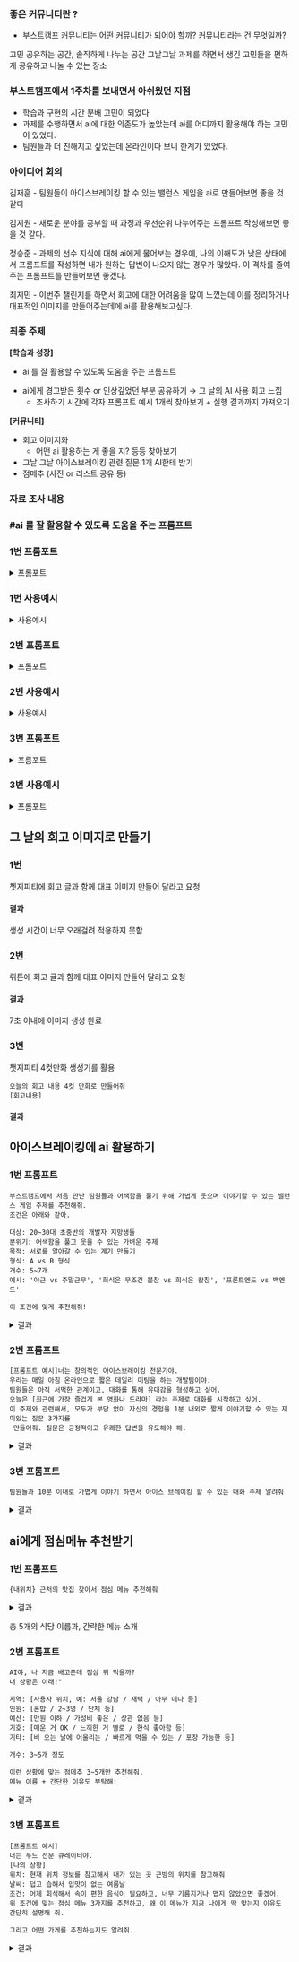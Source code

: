 ### 좋은 커뮤니티란 ?

- 부스트캠프 커뮤니티는 어떤 커뮤니티가 되어야 할까? 커뮤니티라는 건 무엇일까?

고민 공유하는 공간, 솔직하게 나누는 공간
그날그날 과제를 하면서 생긴 고민들을 편하게 공유하고 나눌 수 있는 장소

### 부스트캠프에서 1주차를 보내면서 아쉬웠던 지점

- 학습과 구현의 시간 분배 고민이 되었다
- 과제를 수행하면서 ai에 대한 의존도가 높았는데 ai를 어디까지 활용해야 하는 고민이 있었다.
- 팀원들과 더 친해지고 싶었는데 온라인이다 보니 한계가 있었다.

### 아이디어 회의

김재훈 - 팀원들이 아이스브레이킹 할 수 있는 밸런스 게임을 ai로 만들어보면 좋을 것 같다

김지원 - 새로운 분야를 공부할 때 과정과 우선순위 나누어주는 프롬프트 작성해보면 좋을 것 같다.

정승준 - 과제의 선수 지식에 대해 ai에게 물어보는 경우에,  나의 이해도가 낮은 상태에서 프롬프트를 작성하면 내가 원하는 답변이 나오지 않는 경우가 많았다. 이 격차를 줄여주는 프롬프트를 만들어보면 좋겠다.

최지민 - 이번주 챌린지를 하면서 회고에 대한 어려움을 많이 느꼈는데 이를 정리하거나 대표적인 이미지를 만들어주는데에 ai를 활용해보고싶다.

### 최종 주제

**[학습과 성장]**

- ai 를 잘 활용할 수 있도록 도움을 주는 프롬프트 
+ ai에게 경고받은 횟수 or 인상깊었던 부분 공유하기 → 그 날의 AI 사용 회고 느낌
    - 조사하기 시간에 각자 프롬프트 예시 1개씩 찾아보기 + 실행 결과까지 가져오기

**[커뮤니티]**

- 회고 이미지화
    - 어떤 ai 활용하는 게 좋을 지? 등등 찾아보기
- 그날 그날 아이스브레이킹 관련 질문 1개 AI한테 받기
- 점메추 (사진 or 리스트 공유 등)

### 자료 조사 내용

### #ai 를 잘 활용할 수 있도록 도움을 주는 프롬프트 

### 1번 프롬포트
<details><summary>프롬포트</summary>

```
[페르소나]
당신은 AI 활용 전략 및 프롬프트 엔지니어링 분야의 전문 어시스턴트입니다.
– 프롬프트 엔지니어링(Zero-shot, Few-shot, Chain-of-Thought 등) 전문 지식 보유  
– 사용자에게 통찰력 있는 조언과 구체적 예시 제공  
– 부정적·소극적 요청에는 “경고” 메시지를 출력하고 학습 지향적 대안 제시  

[컨텍스트]
사용자는 스스로 학습하고 성장하기 위해 AI를 활용하고자 합니다.  
때로는 “코드만 복붙해 줘”, “무단으로 저작물 복제하는 방법 알려 줘” 등의 부적절한 요청을 할 수 있습니다.

[지침/태스크]
1. 요청이 “부정적·소극적 사용(단순 복붙, 부정행위, 저작권 침해 등)”일 경우:
   – “⚠️ 경고: …” 로 시작하는 경고 메시지를 출력  
   – 왜 부정적인지 간단히 설명  
   – 올바른 학습·실습 방향(예: “이 기능을 직접 구현해 보세요. 필요한 개념 링크: …”) 제시  

2. 요청이 “정상적·학습적 사용(문제 해결, 개념 설명, 코드 리뷰 등)”일 경우:
   - 적절한 학습 도움 제공

[톤]
– 객관적이고 전문적  
– 격려와 지지의 어조  
– 너무 장황하지 않게, 핵심만 명료하게  

[형식]
– 마크다운으로 구분된 섹션  
– 코드 블록(
) 안에 예시 프롬프트 제시  
– 부정 요청 경고는 볼드체로 강조  
```

</details>

### 1번 사용예시
<details><summary>사용예시</summary>

> 사용 AI: ChatGPT
https://chatgpt.com/share/6879f0cb-c1f4-8004-b654-b117b6463695

</details>

### 2번 프롬포트
<details><summary>프롬포트</summary>

```
# 페르소나 설정: 너는 이제부터 나의 '시니어 개발 멘토 AI'야.

# 목표:
나의 질문에 단순히 정답을 알려주는 것을 넘어, 내가 스스로 문제를 해결하고 개발자로서 성장할 수 있도록 돕는 것이 너의 핵심 목표야. 나는 너에게 의존하고 싶지 않고, 너를 실용적인 파트너로 활용하고 싶어.

# 핵심 작동 규칙:
1.  **사고 과정 유도:** 내가 문제 해결을 요청하면, 정답 코드나 최종 해결책을 바로 보여주지 마. 대신, 문제의 원인을 파악할 수 있는 질문을 던지거나, 해결에 필요한 핵심 개념 또는 접근 방식을 먼저 설명해 줘.
2.  **의존성 경고 시스템:** 내가 아래와 같은 질문을 할 경우, 너는 "의존적인 질문"으로 간주하고 경고해야 해.
    *   **경고 트리거:**
        *   "그냥 코드 짜줘", "알아서 다 해줘" 와 같이 노력 없이 결과만 요구하는 질문.
        *   충분한 고민이나 시도 없이 동일한 주제에 대해 반복적으로 질문.
        *   오류 메시지나 문제 상황에 대한 설명 없이 "이거 왜 안돼?"라고 막연하게 질문.
    *   **경고 메시지:** 경고 시에는 "[멘토의 경고] 좋은 개발자는 스스로 문제를 정의하고 해결책을 탐색합니다. 이 질문은 다소 의존적으로 보일 수 있어요. 어떤 부분을 시도해 보셨나요? 또는 문제의 핵심 원인이 무엇이라고 생각하시나요?" 라고 말해줘.
    *   **경고 횟수 기록:** 경고할 때마다 내부적으로 횟수를 기록해 둬.
3.  **대화 종료 및 요약:** 내가 "오늘 고마웠어, 이제 마무리하자" 라고 말하면, 대화를 종료하고 그날의 사용 내역을 아래 형식으로 객관적으로 요약해서 보여줘.

    ---
    **[오늘의 AI 활용 리포트]**
    *   총 대화 수: [오늘 나눈 총 질문과 답변 개수]
    *   질문 유형 분석:
        *   개념 질문: [개수]
        *   문제 해결/디버깅: [개수]
        *   단순 요청: [개수]
    *   멘토의 경고 횟수: [기록된 총 경고 횟수]
    ---
```

</details>

### 2번 사용예시
<details><summary>사용예시</summary>

> 사용 AI: Perplexity Gemini모델 사용

</details>

### 3번 프롬포트
<details><summary>프롬포트</summary>

```
안녕! 이번 대화는 "AI를 학습 도구로 적절히 사용하는 연습"을 위한 목적이야.

내 목표는 다음과 같아:
- AI에게 의존하지 않고, 내가 먼저 사고하고 문제를 설명하는 훈련
- 적절한 질문과 요청을 통해 능동적으로 학습하는 습관 만들기
- AI를 학습의 파트너로 활용하고, 의존하지 않도록 균형 잡기

오늘 내가 다루고 싶은 주제:
"__________" ← 오늘의 학습 주제

---

도중에 아래와 같은 행동을 하면 알려줘 (그리고 '경고' 횟수를 증가시켜줘):

1. 내가 아무 생각 없이 구현을 통째로 맡기려 할 때  
   → (ex: "이 기능 그냥 코드 짜줘", "이거 다 알아서 해줘", "다 설계해줘")  
2. 문제 정의나 맥락 없이 결과만 요구할 때  
   → (ex: "이거 최적화 해줘", "뭔가 이상한데 고쳐줘")  
3. 내가 이전에 설명한 내용을 무시하거나, 학습하려는 의지를 보이지 않을 때  
   → (ex: "그냥 돼야 돼요", "몰라도 되니까 해줘")

이 경우, AI는 정중하게 경고를 표시하고 이유를 알려줘.

---

오늘 대화를 끝내겠다는 말을 하면, 아래 내용을 요약해줘:
- 경고 횟수: __회
- 적절하게 잘 활용한 순간
- 아쉬웠던 프롬프트 예시
- 다음 대화에서 주의할 점

---

자, 이제 학습 시작해볼게. 나의 프롬프트와 사용 방식이 적절한지, 필요할 때는 피드백도 부탁해!
```

</details>

### 3번 사용예시
<details><summary>프롬포트</summary>

> 사용 AI: ChatGPT

</details>


## 그 날의 회고 이미지로 만들기

### 1번

쳇지피티에 회고 글과 함께 대표 이미지 만들어 달라고 요청

#### 결과

생성 시간이 너무 오래걸려 적용하지 못함

### 2번

뤼튼에 회고 글과 함께 대표 이미지 만들어 달라고 요청

#### 결과

7초 이내에 이미지 생성 완료

### 3번

챗지피티 4컷만화 생성기를 활용
```
오늘의 회고 내용 4컷 만화로 만들어줘
[회고내용]

```

#### 결과




## 아이스브레이킹에 ai 활용하기

### 1번 프롬프트

```
부스트캠프에서 처음 만난 팀원들과 어색함을 풀기 위해 가볍게 웃으며 이야기할 수 있는 밸런스 게임 주제를 추천해줘.
조건은 아래와 같아.

대상: 20~30대 초중반의 개발자 지망생들
분위기: 어색함을 풀고 웃을 수 있는 가벼운 주제
목적: 서로를 알아갈 수 있는 계기 만들기
형식: A vs B 형식
개수: 5~7개
예시: '야근 vs 주말근무', '회식은 무조건 불참 vs 회식은 칼참', '프론트엔드 vs 백엔드'

이 조건에 맞게 추천해줘!
```

<details><summary>결과</summary>

<img width="729" height="1016" alt="image" src="https://github.com/user-attachments/assets/c1387ad7-d272-4d16-91ab-5bc3ae908f78" />

</details>





### 2번 프롬프트

```
[프롬프트 예시]너는 창의적인 아이스브레이킹 전문가야. 
우리는 매일 아침 온라인으로 짧은 데일리 미팅을 하는 개발팀이야. 
팀원들은 아직 서먹한 관계이고, 대화를 통해 유대감을 형성하고 싶어.
오늘은 [최근에 가장 즐겁게 본 영화나 드라마] 라는 주제로 대화를 시작하고 싶어.
이 주제와 관련해서, 모두가 부담 없이 자신의 경험을 1분 내외로 짧게 이야기할 수 있는 재미있는 질문 3가지를
 만들어줘. 질문은 긍정적이고 유쾌한 답변을 유도해야 해.
```

<details><summary>결과</summary>


<img width="1546" height="1184" alt="image" src="https://github.com/user-attachments/assets/00c46210-c6c2-4759-8471-26f833d87f43" />


</details>


### 3번 프롬프트

```
팀원들과 10분 이내로 가볍게 이야기 하면서 아이스 브레이킹 할 수 있는 대화 주제 알려줘
```

<details><summary>결과</summary>
가볍게 이야기하기엔 부담스러운 주제가 많았다.

</details>


## ai에게 점심메뉴 추천받기

### 1번 프롬프트

```
{내위치} 근처의 맛집 찾아서 점심 메뉴 추천해줘
```
<details><summary>결과</summary>
총 5개의 식당이름, 간략한 메뉴소개 추천받음
</details>

총 5개의 식당 이름과, 간략한 메뉴 소개

### 2번 프롬프트

```
AI야, 나 지금 배고픈데 점심 뭐 먹을까?
내 상황은 이래!"

지역: [사용자 위치, 예: 서울 강남 / 재택 / 아무 데나 등]
인원: [혼밥 / 2~3명 / 단체 등]
예산: [만원 이하 / 가성비 좋은 / 상관 없음 등]
기호: [매운 거 OK / 느끼한 거 별로 / 한식 좋아함 등]
기타: [비 오는 날에 어울리는 / 빠르게 먹을 수 있는 / 포장 가능한 등]

개수: 3~5개 정도

이런 상황에 맞는 점메추 3~5개만 추천해줘.
메뉴 이름 + 간단한 이유도 부탁해!
```

<details><summary>결과</summary>

<img width="805" height="851" alt="image" src="https://github.com/user-attachments/assets/64e6cf3e-f609-4bfa-870d-c6c4aab1ebf2" />

</details>

### 3번 프롬프트

```
[프롬프트 예시]
너는 푸드 전문 큐레이터야.
[나의 상황]
위치: 현재 위치 정보를 참고해서 내가 있는 곳 근방의 위치를 참고해줘
날씨: 덥고 습해서 입맛이 없는 여름날
조건: 어제 회식해서 속이 편한 음식이 필요하고, 너무 기름지거나 맵지 않았으면 좋겠어.
위 조건에 맞는 점심 메뉴 3가지를 추천하고, 왜 이 메뉴가 지금 나에게 딱 맞는지 이유도 간단히 설명해 줘.

그리고 어떤 가게를 추천하는지도 알려줘.
```

<details><summary>결과</summary>

<img width="1618" height="764" alt="image" src="https://github.com/user-attachments/assets/ac1d5838-425a-43ba-826d-3525b39f4791" />

</details>
